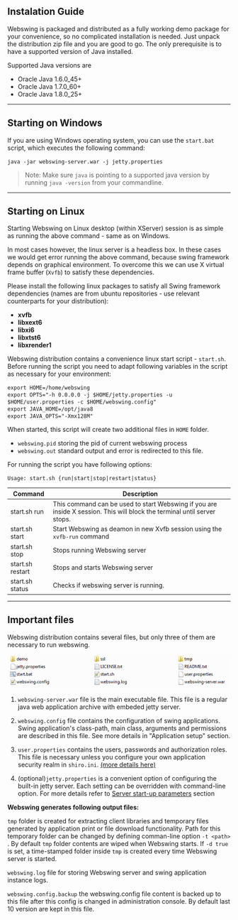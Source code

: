 ## Instalation Guide
Webswing is packaged and distributed as a fully working demo package for your convenience, so no complicated installation is needed. Just unpack the distribution zip file and you are good to go. The only prerequisite is to have a supported version of Java installed. 

Supported Java versions are

* Oracle Java 1.6.0_45+
* Oracle Java 1.7.0_60+
* Oracle Java 1.8.0_25+

---

## Starting on Windows 

If you are using Windows operating system, you can use the `start.bat` script, which executes the following command: 

```
java -jar webswing-server.war -j jetty.properties
``` 

> Note: Make sure `java` is pointing to a supported java version by running `java -version` from your commandline.  

---

## Starting on Linux 

Starting Webswing on Linux desktop (within XServer) session is as simple as running the above command - same as on Windows.

In most cases however, the linux server is a headless box. In these cases we would get error running the above command, because swing framework depends on graphical environment. To overcome this we can use X virtual frame buffer (`Xvfb`) to satisfy these dependencies. 

Please install the following linux packages to satisfy all Swing framework dependencies (names are from ubuntu repositories - use relevant counterparts for your distribution):

* **xvfb**
* **libxext6**
* **libxi6**
* **libxtst6**
* **libxrender1**


Webswing distribution contains a convenience linux start script - `start.sh`. Before running the script you need to adapt following variables in the script as necessary for your environment: 

```shell
export HOME=/home/webswing
export OPTS="-h 0.0.0.0 -j $HOME/jetty.properties -u $HOME/user.properties -c $HOME/webswing.config"
export JAVA_HOME=/opt/java8
export JAVA_OPTS="-Xmx128M" 
```

When started, this script will create two additional files in `HOME` folder.

* `webswing.pid` storing the pid of current webswing process
* `webswing.out` standard output and error is redirected to this file.

For running the script you have following options:

```
Usage: start.sh {run|start|stop|restart|status}
``` 

Command 	        | Description
--------------------| ------------
start.sh run        | This command can be used to start Webswing if you are inside X session. This will block the terminal until server stops. 
start.sh start      | Start Webswing as deamon in new Xvfb session using the `xvfb-run` command
start.sh stop       | Stops running Webswing server
start.sh restart    | Stops and starts Webswing server
start.sh status     | Checks if webswing server is running. 

---

## Important files

Webswing distribution contains several files, but only three of them are necessary to run webswing.

![files.png](img/files.png)

1. `webswing-server.war` file is the main executable file. This file is a regular java web application archive with embeded jetty server.

2. `webswing.config` file contains the configuration of swing applications. Swing application's class-path, main class, arguments and permissions are described in this file. See more details in "Application setup" section.

3. `user.properties` contains the users, passwords and authorization roles. This file is necessary unless you configure your own application security realm in `shiro.ini`. [(more details here)](setup.md)

4. (optional)`jetty.properties` is a convenient option of configuring the built-in jetty server. Each setting can be overridden with command-line option. For more details refer to [Server start-up parameters](setup.md) section

**Webswing generates following output files:**

`tmp` folder is created for extracting client libraries and temporary files generated by application print or file download functionality. Path for this temporary folder can be changed by defining comman-line option `-t <path>` . By default `tmp` folder contents are wiped when Webswing starts. If `-d true` is set, a time-stamped folder inside `tmp` is created every time Webswing server is started.

`webswing.log` file for storing Webswing server and swing application instance logs.

`webswing.config.backup` the webswing.config file content is backed up to this file after this config is changed in administration console. By default last 10 version are kept in this file.

